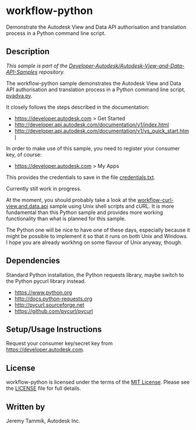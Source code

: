 # workflow-python

Demonstrate the Autodesk View and Data API authorisation and translation process in a Python command line script.


## Description

*This sample is part of the [Developer-Autodesk/Autodesk-View-and-Data-API-Samples](https://github.com/Developer-Autodesk/autodesk-view-and-data-api-samples) repository.*

The workflow-python sample demonstrates the Autodesk View and Data API authorisation and translation process in a Python command line script, [pyadva.py](pyadva.py).

It closely follows the steps described in the documentation:

* https://developer.autodesk.com > Get Started
* http://developer.api.autodesk.com/documentation/v1/index.html
* http://developer.api.autodesk.com/documentation/v1/vs_quick_start.html

In order to make use of this sample, you need to register your consumer key, of course:

* https://developer.autodesk.com > My Apps

This provides the credentials to save in the file [credentials.txt](credentials.txt).

Currently still work in progress.

At the moment, you should probably take a look at the [workflow-curl-view.and.data.api](https://github.com/Developer-Autodesk/workflow-curl-view.and.data.api) sample using Unix shell scripts and cURL.
It is more fundamental than this Python sample and provides more working functionality than what is planned for this sample.

The Python one will be nice to have one of these days, especially because it might be possible to implement it so that it runs on both Unix and Windows. I hope you are already workhng on some flavour of Unix anyway, though.



## Dependencies

Standard Python installation, the Python requests library, maybe switch to the Python pycurl library instead.

* https://www.python.org
* http://docs.python-requests.org
* http://pycurl.sourceforge.net
* https://github.com/pycurl/pycurl


## Setup/Usage Instructions

Request your consumer key/secret key from https://developer.autodesk.com.


## License

workflow-python is licensed under the terms of the [MIT License](http://opensource.org/licenses/MIT). Please see the [LICENSE](LICENSE) file for full details.

## Written by

Jeremy Tammik, Autodesk Inc.
